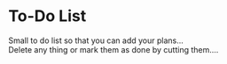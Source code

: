 # To-Do List
Small  to do list so that you can add your plans...                                                                             
Delete any thing or mark them as done by cutting them....
